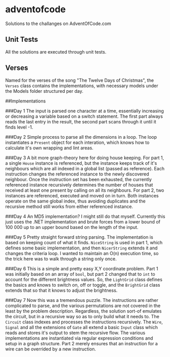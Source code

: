 # adventofcode
Solutions to the challanges on AdventOfCode.com

## Unit Tests
All the solutions are executed through unit tests.

## Verses
Named for the verses of the song "The Twelve Days of Christmas", the ```Verses``` class contains the implementations, with necessary models under the Models folder structured per day.

##Implementations

###Day 1
The input is parsed one character at a time, essentially increasing or decreasing a variable based on a switch statement. The first part always reads the last entry in the result, the second part scans through it until it finds level -1.

###Day 2
Simple process to parse all the dimensions in a loop. The loop instantiates a ```Present``` object for each interation, which knows how to calculate it's own wrapping and lint areas.

###Day 3
A bit more graph-theory here for doing house keeping. For part 1, a single ```House``` instance is referenced, but the instance keeps track of it's neighbours which are all indexed in a global list (passed as reference). Each instruction changes the referenced instance to the newly discovered neighbour. Once the instruction set has been exhausted, the currently referenced instance recursively determines the number of houses that received at least one present by calling on all its neighbours. For part 2, two instances are referenced, executed and moved on in turn. Both instances operate on the same global index, thus avoiding duplicates and the recursive method still works from either referenced instance.

###Day 4
An MD5 implementation? I might still do that myself. Currently this just uses the .NET implementation and brute forces from a lower bound of 100 000 up to an upper bound based on the length of the input.

###Day 5
Pretty straight forward string parsing. The implementation is based on keeping count of what it finds. ```NiceString``` is used in part 1, which defines some basic implementation, and then ```NicerString``` extends it and changes the criteria loop. I wanted to maintain an O(n) execution time, so the trick here was to walk through a string only once.

###Day 6
This is a simple and pretty easy X,Y coordinate problem. Part 1 was initially based on an array of ```bool```, but part 2 changed that to ```int``` to account for the different brightness values. So, the ```LightGrid``` class defines the basics and knows to switch on, off or toggle, and the ```BrightGrid``` class extends that so that it knows to adjust the brightness.

###Day 7
Now this was a tremendous puzzle. The instructions are rather complicated to parse, and the various permutations are not covered in the least by the problem description. Regardless, the solution sort-of emulates the circuit, but in a recursive way so as to only build what it needs to. The ```Circuit``` class indexes and processes the instructions recursively. The ```Wire```, ```Signal``` and all the extensions of ```Gate``` all extend a basic ```Input``` class which reads and stores it's output to stem the recursive flow. The various implementations are instantiated via regular expression conditions and setup in a graph structure. Part 2 merely ensures that an instruction for a wire can be overrided by a new instruction.
